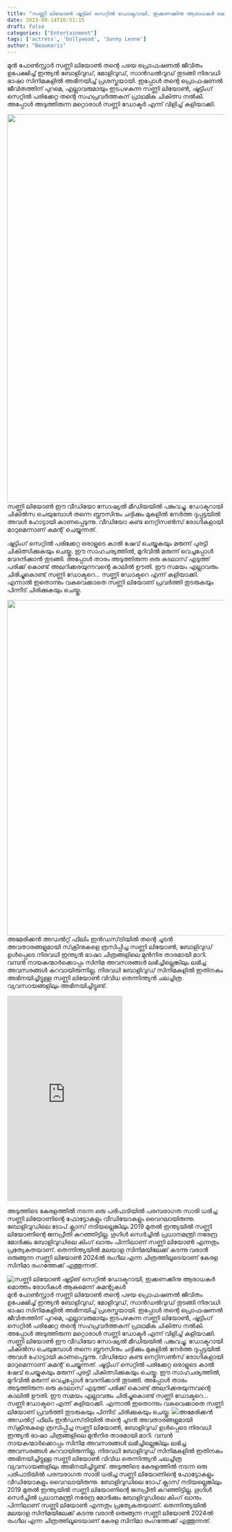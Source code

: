 ```yaml
---
title: "സണ്ണി ലിയോൺ ഷൂട്ടിങ് സെറ്റിൽ ഡോക്ടറായി, ഇക്കണക്കിനു ആരാധകർ മൊത്തം രോഗികൾ ആകുമെന്ന് കമന്റുകൾ"
date: 2023-09-14T16:51:15
draft: false
categories: ["Entertainment"]
tags: ['actress', 'bollywood', 'Sunny Leone']
author: "Beaumaris"
---
```


മുൻ പോൺസ്റ്റാർ സണ്ണി ലിയോൺ തന്റെ പഴയ പ്രൊഫഷണൽ ജീവിതം ഉപേക്ഷിച്ച് ഇന്ത്യൻ ബോളിവുഡ്, മോളിവുഡ്, സാൻഡൽവുഡ് തുടങ്ങി നിരവധി ഭാഷാ സിനിമകളിൽ അഭിനയിച്ച് പ്രശസ്തയായി. ഇപ്പോൾ തന്റെ പ്രൊഫഷണൽ ജീവിതത്തിന് പുറമെ, എല്ലാവരുമായും ഇടപഴകുന്ന സണ്ണി ലിയോൺ, ഷൂട്ടിംഗ് സെറ്റിൽ പരിക്കേറ്റ തന്റെ സഹപ്രവർത്തകന് പ്രാഥമിക ചികിത്സ നൽകി. അപ്പോൾ അടുത്തിരുന്ന മറ്റൊരാൾ സണ്ണി ഡോക്ടർ എന്ന് വിളിച്ച് കളിയാക്കി.

<img class="size-full wp-image-420214 aligncenter" src="https://cdn.boolokam.com/articles/2023/09/3223.jpg" alt="" width="1600" height="900" />സണ്ണി ലിയോൺ ഈ വീഡിയോ സോഷ്യൽ മീഡിയയിൽ പങ്കുവച്ചു. ഡോക്ടറായി ചികിൽസ ചെയുമ്പോൾ തന്നെ ബ്ലൗസിനും ചദ്ദിക്കും മുകളിൽ നേർത്ത ദുപ്പട്ടയിൽ അവൾ ഹോട്ടായി കാണപ്പെടുന്നു. വീഡിയോ കണ്ട നെറ്റിസൺസ് രോഗികളായി മാറുമെന്നാണ് കമന്റ് ചെയ്യുന്നത്.

ഷൂട്ടിംഗ് സെറ്റിൽ പരിക്കേറ്റ ഒരാളുടെ കാൽ ഷേവ് ചെയ്യുകയും മരുന്ന് പുരട്ടി ചികിത്സിക്കുകയും ചെയ്തു. ഈ സാഹചര്യത്തിൽ, മുറിവിൽ മരുന്ന് വെച്ചപ്പോൾ വേദനിക്കാൻ തുടങ്ങി. അപ്പോൾ താരം അടുത്തിരുന്ന ഒരു കടലാസ് എടുത്ത് പരിക്ക് കൊണ്ട് അലറിക്കരയുന്നവന്റെ കാലിൽ ഊതി. ഈ സമയം എല്ലാവരും ചിരിച്ചുകൊണ്ട് സണ്ണി ഡോക്ടറെ... സണ്ണി ഡോക്ടറെ എന്ന് കളിയാക്കി. എന്നാൽ ഇതൊന്നും വകവെക്കാതെ സണ്ണി ലിയോണ് പ്രവർത്തി തുടരുകയും പിന്നീട് ചിരിക്കുകയും ചെയ്തു.

<img class="size-full wp-image-420215 aligncenter" src="https://cdn.boolokam.com/articles/2023/09/caa-1.jpg" alt="" width="1182" height="777" />അമേരിക്കൻ അഡൽറ്റ് ഫിലിം ഇൻഡസ്‌ട്രിയിൽ തന്റെ ചൂടൻ അവതാരങ്ങളുമായി സ്‌ക്രീനുകളെ ത്രസിപ്പിച്ച സണ്ണി ലിയോൺ, ബോളിവുഡ് ഉൾപ്പെടെ നിരവധി ഇന്ത്യൻ ഭാഷാ ചിത്രങ്ങളിലെ മുൻനിര താരമായി മാറി. വമ്പൻ നായകന്മാർക്കൊപ്പം സിനിമ അവസരങ്ങൾ ലഭിച്ചില്ലെങ്കിലും ലഭിച്ച അവസരങ്ങൾ കുറവായിരുന്നില്ല. നിരവധി ബോളിവുഡ് സിനിമകളിൽ ഇതിനകം അഭിനയിച്ചിട്ടുള്ള സണ്ണി ലിയോൺ വിവിധ തെന്നിന്ത്യൻ ചലച്ചിത്ര വ്യവസായങ്ങളിലും അഭിനയിച്ചിട്ടുണ്ട്.

<iframe style="border: none; overflow: hidden;" src="https://www.facebook.com/plugins/video.php?height=476&amp;href=https%3A%2F%2Fwww.facebook.com%2Fsunnyleone%2Fvideos%2F247571891084379%2F&amp;show_text=false&amp;width=267&amp;t=0" width="267" height="476" frameborder="0" scrolling="no" allowfullscreen="allowfullscreen"></iframe>

അടുത്തിടെ കേരളത്തിൽ നടന്ന ഒരു പരിപാടിയിൽ പരമ്പരാഗത സാരി ധരിച്ച സണ്ണി ലിയോണിന്റെ ഫോട്ടോകളും വീഡിയോകളും വൈറലായിരുന്നു. ബോളിവുഡിലെ ടോപ് ക്ലാസ് നടിയല്ലെങ്കിലും 2019 മുതൽ ഇന്ത്യയിൽ സണ്ണി ലിയോണിന്റെ ജനപ്രീതി കുറഞ്ഞിട്ടില്ല. ഗൂഗിൾ സെർച്ചിൽ പ്രധാനമന്ത്രി നരേന്ദ്ര മോദിക്കും ബോളിവുഡിലെ കിംഗ് ഖാനും പിന്നിലാണ് സണ്ണി ലിയോൺ എന്നതും പ്രത്യേകതയാണ്.
തെന്നിന്ത്യയിൽ മലയാള സിനിമയിലേക്ക് കടന്നു വരാൻ ഒരുങ്ങുന്ന സണ്ണി ലിയോൺ 2024ൽ രംഗീല എന്ന ചിത്രത്തിലൂടെയാണ് കേരള സിനിമാ രംഗത്തേക്ക് എത്തുന്നത്.


![സണ്ണി ലിയോൺ ഷൂട്ടിങ് സെറ്റിൽ ഡോക്ടറായി, ഇക്കണക്കിനു ആരാധകർ മൊത്തം രോഗികൾ ആകുമെന്ന് കമന്റുകൾ](https://cdn.boolokam.com/articles/2023/09/3223.jpg)മുൻ പോൺസ്റ്റാർ സണ്ണി ലിയോൺ തന്റെ പഴയ പ്രൊഫഷണൽ ജീവിതം ഉപേക്ഷിച്ച് ഇന്ത്യൻ ബോളിവുഡ്, മോളിവുഡ്, സാൻഡൽവുഡ് തുടങ്ങി നിരവധി ഭാഷാ സിനിമകളിൽ അഭിനയിച്ച് പ്രശസ്തയായി. ഇപ്പോൾ തന്റെ പ്രൊഫഷണൽ ജീവിതത്തിന് പുറമെ, എല്ലാവരുമായും ഇടപഴകുന്ന സണ്ണി ലിയോൺ, ഷൂട്ടിംഗ് സെറ്റിൽ പരിക്കേറ്റ തന്റെ സഹപ്രവർത്തകന് പ്രാഥമിക ചികിത്സ നൽകി. അപ്പോൾ അടുത്തിരുന്ന മറ്റൊരാൾ സണ്ണി ഡോക്ടർ എന്ന് വിളിച്ച് കളിയാക്കി. സണ്ണി ലിയോൺ ഈ വീഡിയോ സോഷ്യൽ മീഡിയയിൽ പങ്കുവച്ചു. ഡോക്ടറായി ചികിൽസ ചെയുമ്പോൾ തന്നെ ബ്ലൗസിനും ചദ്ദിക്കും മുകളിൽ നേർത്ത ദുപ്പട്ടയിൽ അവൾ ഹോട്ടായി കാണപ്പെടുന്നു. വീഡിയോ കണ്ട നെറ്റിസൺസ് രോഗികളായി മാറുമെന്നാണ് കമന്റ് ചെയ്യുന്നത്. ഷൂട്ടിംഗ് സെറ്റിൽ പരിക്കേറ്റ ഒരാളുടെ കാൽ ഷേവ് ചെയ്യുകയും മരുന്ന് പുരട്ടി ചികിത്സിക്കുകയും ചെയ്തു. ഈ സാഹചര്യത്തിൽ, മുറിവിൽ മരുന്ന് വെച്ചപ്പോൾ വേദനിക്കാൻ തുടങ്ങി. അപ്പോൾ താരം അടുത്തിരുന്ന ഒരു കടലാസ് എടുത്ത് പരിക്ക് കൊണ്ട് അലറിക്കരയുന്നവന്റെ കാലിൽ ഊതി. ഈ സമയം എല്ലാവരും ചിരിച്ചുകൊണ്ട് സണ്ണി ഡോക്ടറെ... സണ്ണി ഡോക്ടറെ എന്ന് കളിയാക്കി. എന്നാൽ ഇതൊന്നും വകവെക്കാതെ സണ്ണി ലിയോണ് പ്രവർത്തി തുടരുകയും പിന്നീട് ചിരിക്കുകയും ചെയ്തു. ![](https://cdn.boolokam.com/articles/2023/09/caa-1.jpg)അമേരിക്കൻ അഡൽറ്റ് ഫിലിം ഇൻഡസ്‌ട്രിയിൽ തന്റെ ചൂടൻ അവതാരങ്ങളുമായി സ്‌ക്രീനുകളെ ത്രസിപ്പിച്ച സണ്ണി ലിയോൺ, ബോളിവുഡ് ഉൾപ്പെടെ നിരവധി ഇന്ത്യൻ ഭാഷാ ചിത്രങ്ങളിലെ മുൻനിര താരമായി മാറി. വമ്പൻ നായകന്മാർക്കൊപ്പം സിനിമ അവസരങ്ങൾ ലഭിച്ചില്ലെങ്കിലും ലഭിച്ച അവസരങ്ങൾ കുറവായിരുന്നില്ല. നിരവധി ബോളിവുഡ് സിനിമകളിൽ ഇതിനകം അഭിനയിച്ചിട്ടുള്ള സണ്ണി ലിയോൺ വിവിധ തെന്നിന്ത്യൻ ചലച്ചിത്ര വ്യവസായങ്ങളിലും അഭിനയിച്ചിട്ടുണ്ട്.  അടുത്തിടെ കേരളത്തിൽ നടന്ന ഒരു പരിപാടിയിൽ പരമ്പരാഗത സാരി ധരിച്ച സണ്ണി ലിയോണിന്റെ ഫോട്ടോകളും വീഡിയോകളും വൈറലായിരുന്നു. ബോളിവുഡിലെ ടോപ് ക്ലാസ് നടിയല്ലെങ്കിലും 2019 മുതൽ ഇന്ത്യയിൽ സണ്ണി ലിയോണിന്റെ ജനപ്രീതി കുറഞ്ഞിട്ടില്ല. ഗൂഗിൾ സെർച്ചിൽ പ്രധാനമന്ത്രി നരേന്ദ്ര മോദിക്കും ബോളിവുഡിലെ കിംഗ് ഖാനും പിന്നിലാണ് സണ്ണി ലിയോൺ എന്നതും പ്രത്യേകതയാണ്. തെന്നിന്ത്യയിൽ മലയാള സിനിമയിലേക്ക് കടന്നു വരാൻ ഒരുങ്ങുന്ന സണ്ണി ലിയോൺ 2024ൽ രംഗീല എന്ന ചിത്രത്തിലൂടെയാണ് കേരള സിനിമാ രംഗത്തേക്ക് എത്തുന്നത്.
